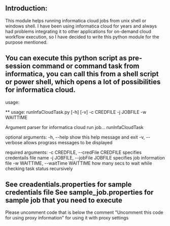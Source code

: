 Introduction:
----------------------------------------------------------------------------------------------------------------------
This module helps running informatica cloud jobs from unix shell or windows shell. I have been using informatica cloud for years and always had 
problems integrating it to other applications for on-demand cloud workflow execution, so I have decided to write this python module for the purpose 
mentioned. 

You can execute this python script as pre-session command or command task from informatica, you can call this from a shell script or power shell, which 
opens a lot of possibilities for informatica cloud.
----------------------------------------------------------------------------------------------------------------------
usage:

** usage: runInfaCloudTask.py [-h] [-v] -c CREDFILE -j JOBFILE -w WAITTIME

Argument parser for informatica cloud run job... runInfaCloudTask

optional arguments:
  -h, --help            show this help message and exit
  -v, --verbose         allows prograss messages to be displayed
  
required arguments:
  -c CREDFILE, --credFile CREDFILE
                        specifies credentails file name
  -j JOBFILE, --jobFile JOBFILE
                        specifies job information file
  -w WAITTIME, --waitTime WAITTIME
                        how many secs to wait while checking task status
                        recursively

See creadentials.properties for sample credentials file
See sample_job.properties for sample job that you need to execute
----------------------------------------------------------------------------------------------------------------------
Please uncomment code that is below the comment "Uncomment this code for using proxy information" for using it with proxy settings
